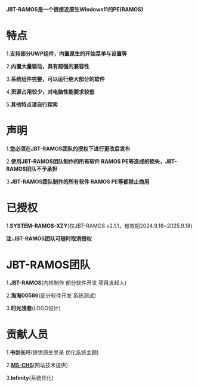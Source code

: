 **JBT-RAMOS是一个很接近原生Windows11的PE(RAMOS)**

# 特点

1.**支持部分UWP组件，内置原生的开始菜单与设置等**

2.**内置大量驱动，具有超强的兼容性**

3.**系统组件完整，可以运行绝大部分的软件**

4.**资源占用较少，对电脑性能要求较低**

5.**其他特点请自行探索**

# 声明

1.**您必须在JBT-RAMOS团队的授权下进行更改后发布**

2.**使用JBT-RAMOS团队制作的所有软件 RAMOS PE等造成的损失，JBT-RAMOS团队不予承担**

3.**JBT-RAMOS团队制作的所有软件 RAMOS PE等都禁止商用**

# 已授权

1.**SYSTEM-RAMOS-XZY**(仅JBT-RAMOS v2.1.1，有效期2024.9.18~2025.9.18)

**注:JBT-RAMOS团队可随时取消授权**

# JBT-RAMOS团队

1.**JBT-RAMOS**(内核制作 部分软件开发 项目发起人)

2.**淘淘00586**(部分软件开发 系统测试)

3.**时光浅巷**(LOGO设计)

# 贡献人员

1.**书剑长吁**(提供原生登录 优化系统主题)

2.**[MS-CHS](https://ms-chs.github.io/)**(网站技术提供)

3.**Infinity**(系统优化)
